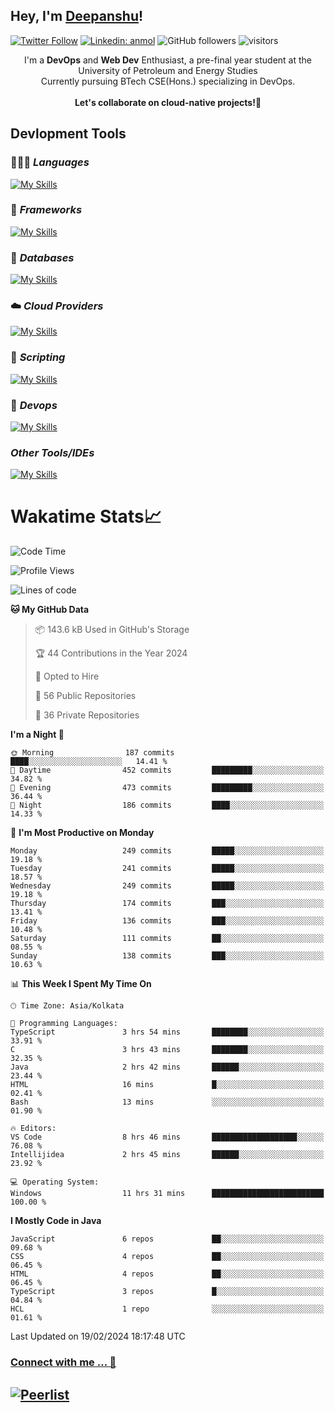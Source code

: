 ## Hey, I'm [Deepanshu](https://bio.link/deepanshgk)!

[![Twitter Follow](https://img.shields.io/twitter/follow/deepanshuurawat?label=Follow)](https://twitter.com/intent/follow?screen_name=deepanshuurawat)
[![Linkedin: anmol](https://img.shields.io/badge/-deepanshu-blue?style=flat-square&logo=Linkedin&logoColor=white&link=https://www.linkedin.com/in/deepanshu-rawat6/)](https://www.linkedin.com/in/deepanshu-rawat6/)
![GitHub followers](https://img.shields.io/github/followers/deepanshu-rawat6?label=Follow&style=social)
![visitors](https://visitor-badge.laobi.icu/badge?page_id=deepanshu-rawat6.deepanshu-rawat6)


<div align="center">
I'm a <b>DevOps</b> and <b>Web Dev</b> Enthusiast, a pre-final year student at the University of Petroleum and Energy Studies <br> Currently pursuing BTech CSE(Hons.) specializing in DevOps.
</div>

<br>

<div align="center">
 <b>Let's collaborate on cloud-native projects!🚀</b>
</div>

## **Devlopment Tools**

### 🧑🏻‍💻 *Languages*
[![My Skills](https://skillicons.dev/icons?i=go,java,py,js,ts,html,css&theme=dark)](https://skillicons.dev)

### 🔎 *Frameworks*
[![My Skills](https://skillicons.dev/icons?i=nodejs,express&theme=dark)](https://skillicons.dev)

### 🛅 *Databases*
[![My Skills](https://skillicons.dev/icons?i=mysql,mongodb,postgres,prisma&theme=dark)](https://skillicons.dev)

### ☁️ *Cloud Providers*
[![My Skills](https://skillicons.dev/icons?i=aws,netlify&theme=dark)](https://skillicons.dev)

### 📜 *Scripting*
[![My Skills](https://skillicons.dev/icons?i=bash&theme=dark)](https://skillicons.dev)

### 👀 *Devops*
[![My Skills](https://skillicons.dev/icons?i=docker,kubernetes,githubactions,jenkins,grafana,prometheus&theme=dark)](https://skillicons.dev)

### *Other Tools/IDEs*
[![My Skills](https://skillicons.dev/icons?i=git,github,vscode,idea,maven&theme=dark)](https://skillicons.dev)

# Wakatime Stats📈

<!--START_SECTION:waka-->
![Code Time](http://img.shields.io/badge/Code%20Time-172%20hrs%2018%20mins-blue)

![Profile Views](http://img.shields.io/badge/Profile%20Views-0-blue)

![Lines of code](https://img.shields.io/badge/From%20Hello%20World%20I%27ve%20Written-593.2%20thousand%20lines%20of%20code-blue)

**🐱 My GitHub Data** 

> 📦 143.6 kB Used in GitHub's Storage 
 > 
> 🏆 44 Contributions in the Year 2024
 > 
> 💼 Opted to Hire
 > 
> 📜 56 Public Repositories 
 > 
> 🔑 36 Private Repositories 
 > 
**I'm a Night 🦉** 

```text
🌞 Morning                187 commits         ████░░░░░░░░░░░░░░░░░░░░░   14.41 % 
🌆 Daytime                452 commits         █████████░░░░░░░░░░░░░░░░   34.82 % 
🌃 Evening                473 commits         █████████░░░░░░░░░░░░░░░░   36.44 % 
🌙 Night                  186 commits         ████░░░░░░░░░░░░░░░░░░░░░   14.33 % 
```
📅 **I'm Most Productive on Monday** 

```text
Monday                   249 commits         █████░░░░░░░░░░░░░░░░░░░░   19.18 % 
Tuesday                  241 commits         █████░░░░░░░░░░░░░░░░░░░░   18.57 % 
Wednesday                249 commits         █████░░░░░░░░░░░░░░░░░░░░   19.18 % 
Thursday                 174 commits         ███░░░░░░░░░░░░░░░░░░░░░░   13.41 % 
Friday                   136 commits         ███░░░░░░░░░░░░░░░░░░░░░░   10.48 % 
Saturday                 111 commits         ██░░░░░░░░░░░░░░░░░░░░░░░   08.55 % 
Sunday                   138 commits         ███░░░░░░░░░░░░░░░░░░░░░░   10.63 % 
```


📊 **This Week I Spent My Time On** 

```text
🕑︎ Time Zone: Asia/Kolkata

💬 Programming Languages: 
TypeScript               3 hrs 54 mins       ████████░░░░░░░░░░░░░░░░░   33.91 % 
C                        3 hrs 43 mins       ████████░░░░░░░░░░░░░░░░░   32.35 % 
Java                     2 hrs 42 mins       ██████░░░░░░░░░░░░░░░░░░░   23.44 % 
HTML                     16 mins             █░░░░░░░░░░░░░░░░░░░░░░░░   02.41 % 
Bash                     13 mins             ░░░░░░░░░░░░░░░░░░░░░░░░░   01.90 % 

🔥 Editors: 
VS Code                  8 hrs 46 mins       ███████████████████░░░░░░   76.08 % 
Intellijidea             2 hrs 45 mins       ██████░░░░░░░░░░░░░░░░░░░   23.92 % 

💻 Operating System: 
Windows                  11 hrs 31 mins      █████████████████████████   100.00 % 
```

**I Mostly Code in Java** 

```text
JavaScript               6 repos             ██░░░░░░░░░░░░░░░░░░░░░░░   09.68 % 
CSS                      4 repos             ██░░░░░░░░░░░░░░░░░░░░░░░   06.45 % 
HTML                     4 repos             ██░░░░░░░░░░░░░░░░░░░░░░░   06.45 % 
TypeScript               3 repos             █░░░░░░░░░░░░░░░░░░░░░░░░   04.84 % 
HCL                      1 repo              ░░░░░░░░░░░░░░░░░░░░░░░░░   01.61 % 
```




 Last Updated on 19/02/2024 18:17:48 UTC
<!--END_SECTION:waka-->



### [Connect with me ... 💬](https://bio.link/deepanshgk) 
[![Peerlist](https://github-readme-badge.peerlist.io/api/deepanshurawat6?style=social)](https://peerlist.io/deepanshurawat6) 
---

<!--- 
![Snake animation](https://github.com/deepanshu-rawat6/deepanshu-rawat6/blob/output/github-contribution-grid-snake.svg)
---
--->

<!--- 
[![@deepanshurawat6's Holopin board](https://holopin.io/api/user/board?user=deepanshurawat6)](https://holopin.io/@deepanshurawat6)
---
--->

